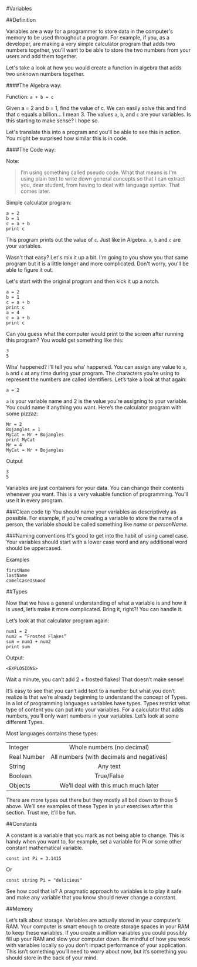 #Variables

##Definition

Variables are a way for a programmer to store data in the computer's memory to be used throughout a program. For example, if you, as a developer, are making a very simple calculator program that adds two numbers together, you’ll want to be able to store the two numbers from your users and add them together.

Let's take a look at how you would create a function in algebra that adds two unknown numbers together.

####The Algebra way:

Function: `a + b = c`

Given a = 2 and b = 1, find the value of c. We can easily solve this and find that c equals a billion… I mean 3. The values `a`, `b`, and `c` are your variables. Is this starting to make sense? I hope so. 

Let's translate this into a program and you'll be able to see this in action. You might be surprised how similar this is in code.

####The Code way:

Note:
>I’m using something called pseudo code. What that means is I'm using plain text to write down general concepts so that I can extract you, dear student, from having to deal with language syntax. That comes later.

Simple calculator program:

    a = 2
    b = 1
    c = a + b
    print c

This program prints out the value of `c`. Just like in Algebra. `a`, `b` and `c` are your variables. 

Wasn't that easy? Let's mix it up a bit. I'm going to you show you that same program but it is a little longer and more complicated. Don't worry, you'll be able to figure it out.

Let's start with the original program and then kick it up a notch. 

    a = 2
    b = 1
    c = a + b
    print c
    a = 4
    c = a + b
    print c

Can you guess what the computer would print to the screen after running this program? You would get something like this: 

    3
    5

Wha’ happened? I’ll tell you wha’ happened. You can assign any value to `a`, `b` and `c` at any time during your program. The characters you’re using to represent the numbers are called identifiers. Let’s take a look at that again:


    a = 2

`a` is your variable name and 2 is the value you’re assigning to your variable. You could name it anything you want. Here’s the calculator program with some pizzaz:

    Mr = 2
    Bojangles = 1
    MyCat = Mr + Bojangles
    print MyCat
    Mr = 4
    MyCat = Mr + Bojangles

Output

    3
    5

Variables are just containers for your data. You can change their contents whenever you want. This is a very valuable function of programming. You’ll use it in every program.

###Clean code tip
You should name your variables as descriptively as possible. For example, if you're creating a variable to store the name of a person, the variable should be called something like *name* or *personName*.

###Naming conventions
It's good to get into the habit of using camel case. Your variables should start with a lower case word and any additional word should be uppercased. 

Examples

    firstName
    lastName
    camelCaseIsGood


##Types

Now that we have a general understanding of what a variable is and how it is used, let’s make it more complicated. Bring it, right?! You can handle it.

Let’s look at that calculator program again:

    num1 = 2
    num2 = “Frosted Flakes”
    sum = num1 + num2
    print sum

Output:

    <EXPLOSIONS>

Wait a minute, you can’t add 2 + frosted flakes! That doesn’t make sense!

It’s easy to see that you can’t add text to a number but what you don’t realize is that we’re already beginning to understand the concept of Types. In a lot of programming languages variables have types. Types restrict what type of content you can put into your variables. For a calculator that adds numbers, you’ll only want numbers in your variables. Let’s look at some different Types.

Most languages contains these types:

|               |                                               |
| ------------- |:---------------------------------------------:|
| Integer       | Whole numbers (no decimal)                    |
| Real Number   | All numbers (with decimals and negatives)     |
| String        | Any text                                      |
| Boolean       | True/False                                    |
| Objects       | We’ll deal with this much much later          |

There are more types out there but they mostly all boil down to those 5 above. We’ll see examples of these Types in your exercises after this section. Trust me, it’ll be fun.

##Constants

A constant is a variable that you mark as not being able to change. This is handy when you want to, for example, set a variable for Pi or some other constant mathematical variable.

    const int Pi = 3.1415

Or

    const string Pi = "delicious"

See how cool that is? A pragmatic approach to variables is to play it safe and make any variable that you know should never change a constant.

##Memory

Let’s talk about storage. Variables are actually stored in your computer’s RAM. Your computer is smart enough to create storage spaces in your RAM to keep these variables. If you create a million variables you could possibly fill up your RAM and slow your computer down. Be mindful of how you work with variables locally so you don’t impact performance of your application. This isn’t something you’ll need to worry about now, but it’s something you should store in the back of your mind.
